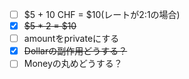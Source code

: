 -[ ] $5 + 10 CHF = $10(レートが2:1の場合)
-[x] ~~$5 * 2 = $10~~
-[ ] amountをprivateにする
-[x] ~~Dollarの副作用どうする？~~
-[ ] Moneyの丸めどうする？
